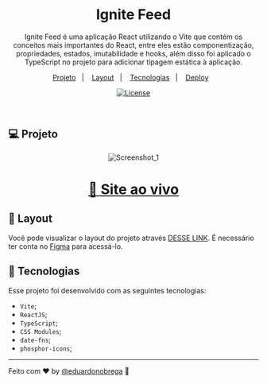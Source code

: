 <h1 align="center">Ignite Feed</h1>

<p align="center">
Ignite Feed é uma aplicação React utilizando o Vite que contém os conceitos mais importantes do React, entre eles estão componentização, 
propriedades, estados, imutabilidade e hooks, além disso foi aplicado o TypeScript no projeto para adicionar tipagem estática à aplicação.
</p>

<p align="center">
  <a href="#-projeto">Projeto</a>&nbsp;&nbsp;&nbsp;|&nbsp;&nbsp;&nbsp;
  <a href="#-layout">Layout</a>&nbsp;&nbsp;&nbsp;|&nbsp;&nbsp;&nbsp;
  <a href="#-tecnologias">Tecnologias</a>&nbsp;&nbsp;&nbsp;|&nbsp;&nbsp;&nbsp;
  <a href="https://ignite-feed.bohr.io/">Deploy</a>&nbsp;&nbsp;&nbsp;
</p>

<p align="center">
  <a href="https://choosealicense.com/licenses/mit/"><img alt="License" src="https://img.shields.io/static/v1?label=license&message=MIT&color=49AA26&labelColor=000000"></a>
</p>

<br>



## 💻 Projeto

<div align="center">

![Screenshot_1](https://github.com/eduardonobrega/ignite-feed/assets/87456011/3849cbaa-9dea-495c-bb9b-0ddbdd59c81d)


</div>

<div align="center">

  <h1><a href="https://ignite-feed.bohr.io/">👾 Site ao vivo</a></h1> 

</div>

## 🔖 Layout

Você pode visualizar o layout do projeto através [DESSE LINK](https://www.figma.com/community/file/1113573231685349036/Ignite-Feed). É necessário ter conta no [Figma](https://figma.com) para acessá-lo.


## 🚀 Tecnologias

Esse projeto foi desenvolvido com as seguintes tecnologias:
- `Vite`;
- `ReactJS`;
- `TypeScript`;
- `CSS Modules`;
- `date-fns`;
- `phosphor-icons`;


---
Feito com ♥ by [@eduardonobrega](https://www.linkedin.com/in/eduardo-nunes-nobrega/) :wave: 
